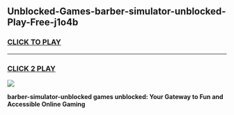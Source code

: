 
## Unblocked-Games-barber-simulator-unblocked-Play-Free-j1o4b
<h3>
<a href="https://premium76.site?title=barber-simulator-unblocked&ref=23A">CLICK TO PLAY</a></h3>
<hr>

<h3>
<a href="https://premium76.site?title=barber-simulator-unblocked&ref=23A">CLICK 2 PLAY</a>
  
</h3>

<a href="https://premium76.site?title=barber-simulator-unblocked&ref=23A"><img src="https://clearcache.store/games.png"></a>


**barber-simulator-unblocked games unblocked: Your Gateway to Fun and Accessible Online Gaming**
